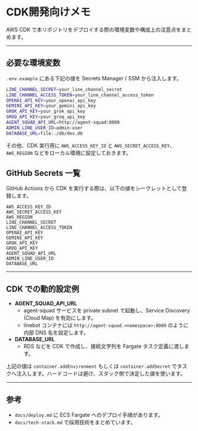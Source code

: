 # CDK開発向けメモ

AWS CDK で本リポジトリをデプロイする際の環境変数や構成上の注意点をまとめます。

---

## 必要な環境変数

`.env.example` にある下記の値を Secrets Manager / SSM から注入します。

```bash
LINE_CHANNEL_SECRET=your_line_channel_secret
LINE_CHANNEL_ACCESS_TOKEN=your_line_channel_access_token
OPENAI_API_KEY=your_openai_api_key
GEMINI_API_KEY=your_gemini_api_key
GROK_API_KEY=your_grok_api_key
GROQ_API_KEY=your_groq_api_key
AGENT_SQUAD_API_URL=http://agent-squad:8000
ADMIN_LINE_USER_ID=admin-user
DATABASE_URL=file:./db/dev.db
```

その他、CDK 実行用に `AWS_ACCESS_KEY_ID` と `AWS_SECRET_ACCESS_KEY`、`AWS_REGION` などをローカル環境に設定しておきます。

## GitHub Secrets 一覧

GitHub Actions から CDK を実行する際は、以下の値をシークレットとして登録します。

```
AWS_ACCESS_KEY_ID
AWS_SECRET_ACCESS_KEY
AWS_REGION
LINE_CHANNEL_SECRET
LINE_CHANNEL_ACCESS_TOKEN
OPENAI_API_KEY
GEMINI_API_KEY
GROK_API_KEY
GROQ_API_KEY
AGENT_SQUAD_API_URL
ADMIN_LINE_USER_ID
DATABASE_URL
```

---

## CDK での動的設定例

- **AGENT_SQUAD_API_URL**
  - agent-squad サービスを private subnet で起動し、Service Discovery (Cloud Map) を有効にします。
  - linebot コンテナには `http://agent-squad.<namespace>:8000` のように内部 DNS 名を設定します。
- **DATABASE_URL**
  - RDS などを CDK で作成し、接続文字列を Fargate タスク定義に渡します。

上記の値は `container.addEnvironment` もしくは `container.addSecret` でタスクへ注入します。ハードコードは避け、スタック側で決定した値を使います。

---

## 参考

- `docs/deploy.md` に ECS Fargate へのデプロイ手順があります。
- `docs/tech-stack.md` で採用技術をまとめています。
